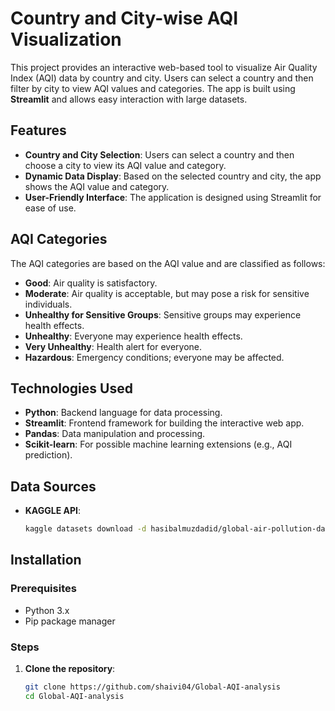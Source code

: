 # Country and City-wise AQI Visualization

This project provides an interactive web-based tool to visualize Air Quality Index (AQI) data by country and city. Users can select a country and then filter by city to view AQI values and categories. The app is built using **Streamlit** and allows easy interaction with large datasets.

## Features

- **Country and City Selection**: Users can select a country and then choose a city to view its AQI value and category.
- **Dynamic Data Display**: Based on the selected country and city, the app shows the AQI value and category.
- **User-Friendly Interface**: The application is designed using Streamlit for ease of use.

## AQI Categories

The AQI categories are based on the AQI value and are classified as follows:

- **Good**: Air quality is satisfactory.
- **Moderate**: Air quality is acceptable, but may pose a risk for sensitive individuals.
- **Unhealthy for Sensitive Groups**: Sensitive groups may experience health effects.
- **Unhealthy**: Everyone may experience health effects.
- **Very Unhealthy**: Health alert for everyone.
- **Hazardous**: Emergency conditions; everyone may be affected.

## Technologies Used

- **Python**: Backend language for data processing.
- **Streamlit**: Frontend framework for building the interactive web app.
- **Pandas**: Data manipulation and processing.
- **Scikit-learn**: For possible machine learning extensions (e.g., AQI prediction).


## Data Sources
- **KAGGLE API**:
    ```bash
    kaggle datasets download -d hasibalmuzdadid/global-air-pollution-dataset   
## Installation

### Prerequisites
- Python 3.x
- Pip package manager

### Steps

1. **Clone the repository**:

   ```bash
   git clone https://github.com/shaivi04/Global-AQI-analysis
   cd Global-AQI-analysis
